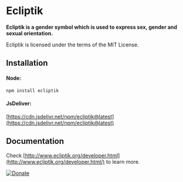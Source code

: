 # Ecliptik

__Ecliptik is a gender symbol which is used to express sex, gender and sexual orientation.__

Ecliptik is licensed under the terms of the MIT License.

## Installation

#### Node:

`npm install ecliptik`

#### JsDeliver:

[https://cdn.jsdelivr.net/npm/ecliptik@latest](https://cdn.jsdelivr.net/npm/ecliptik@latest)

## Documentation
Check [http://www.ecliptik.org/developer.html](http://www.ecliptik.org/developer.html/) to learn more.

[![Donate](https://img.shields.io/badge/Donate-PayPal-green.svg)](https://www.paypal.com/cgi-bin/webscr?cmd=_s-xclick&hosted_button_id=VNND4YGJ5N7B8)
